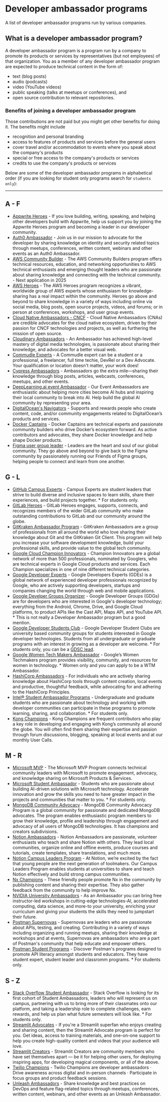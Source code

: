 # Developer ambassador programs

A list of developer ambassador programs run by various companies.

## What is a developer ambassador program?

A developer ambassador program is a program run by a company to promote its products or services by representatives (but not employees) of that organization. You as a member of any developer ambassador program are expected to produce technical content in the form of:

* text (blog posts)
* audio (podcasts)
* video (YouTube videos)
* public speaking (talks at meetups or conferences), and
* open source contribution to relevant repositories.

### Benefits of joining a developer ambassador program

Those contributions are not paid but you might get other benefits for doing it. The benefits might include

* recognition and personal branding
* access to features of products and services before the general users
* cover travel and/or accommodation to events where you speak about the company's products
* special or free access to the company's products or services
* credits to use the company's products or services

Below are some of the developer ambassador programs in alphabetical order (if you are looking for student only programs search for `students only`):

---

## A - F

* [Appwrite Heroes](https://appwrite.io/heroes) - If you love building, writing, speaking, and helping other developers build with Appwrite, help us support you by joining the Appwrite Heroes program and becoming a leader in our developer community.
* [Auth0 Ambassador](https://auth0.com/ambassador-program) - Join us in our mission to advocate for the developer by sharing knowledge on identity and security related topics through meetups, conferences, written content, webinars and other events as an Auth0 Ambassador.
* [AWS Community Builder](https://aws.amazon.com/developer/community/community-builders/) - The AWS Community Builders program offers technical resources, education, and networking opportunities to AWS technical enthusiasts and emerging thought leaders who are passionate about sharing knowledge and connecting with the technical community. - Next application in 2025
* [AWS Heroes](https://aws.amazon.com/developer/community/heroes/) - The AWS Heroes program recognizes a vibrant, worldwide group of AWS experts whose enthusiasm for knowledge-sharing has a real impact within the community. Heroes go above and beyond to share knowledge in a variety of ways including online via social media, blog posts, open source projects, videos, and forums; or in person at conferences, workshops, and user group events.
* [Cloud Native Ambassadors - CNCF](https://www.cncf.io/people/ambassadors/) - Cloud Native Ambassadors (CNAs) are credible advocates for the cloud native ecosystem, driven by their passion for CNCF technologies and projects, as well as furthering the mission of open source.
* [Cloudinary Ambassadors](https://cloudinary.com/ambassadors) - An Ambassador has achieved high-level mastery of digital media technologies, is passionate about sharing their knowledge, and advocates for a better visual web.
* [Commudle Experts](https://www.commudle.com/experts-program) - A Commudle expert can be a student or a professional, a freelancer, full time techie, DevRel or a Dev Advocate. Your qualification or location doesn't matter, your work does!
* [Cypress Ambassadors](https://www.cypress.io/ambassadors) - Ambassadors go the extra mile—sharing their knowledge through blog posts, articles, webcasts, conferences, meetups, and other events.
* [DeepLearning.ai event Ambassador](https://www.deeplearning.ai/ambassador/) - Our Event Ambassadors are enthusiastic about helping more cities become Al hubs and inspiring their local community to break into Al. Help build the global Al community by representing your area.
* [DigitalOcean's Navigators](https://www.digitalocean.com/community/pages/digitalocean-navigators) - Supports and rewards people who create content, code, and/or community engagements related to DigitalOcean’s products and services.
* [Docker Captains](https://www.docker.com/community/captains/) - Docker Captains are technical experts and passionate community builders who drive Docker’s ecosystem forward. As active contributors and advocates, they share Docker knowledge and help shape Docker products.
* [Figma user group leader](https://friends.figma.com/become-a-user-group-leader/) - Leaders are the heart and soul of our global community. They go above and beyond to give back to the Figma community by passionately running our Friends of Figma groups, helping people to connect and learn from one another.

## G - L

* [GitHub Campus Experts](https://education.github.com/experts) - Campus Experts are student leaders that strive to build diverse and inclusive spaces to learn skills, share their experiences, and build projects together. * For students only.
* [GitLab Heroes](https://about.gitlab.com/community/heroes/) - GitLab Heroes engages, supports, connects, and recognizes members of the wider GitLab community who make outstanding contributions to GitLab and our community around the globe.
* [GitKraken Ambassador Program](https://www.gitkraken.com/ambassador) - GitKraken Ambassadors are a group of professionals from all around the world who love sharing their knowledge about Git and the GitKraken Git Client. This program will help you increase your software development knowledge, build your professional skills, and provide value to the global tech community.
* [Google Cloud Champion Innovators](https://cloud.google.com/innovators/champions) - Champion Innovators are a global network of more than 500 professionals, nominated by Googlers, who are technical experts in Google Cloud products and services. Each Champion specializes in one of nine different technical categories.
* [Google Developer Experts](https://developers.google.com/community/experts) - Google Developers Experts (GDEs) is a global network of experienced developer professionals recognized by Google, who are actively supporting developers, startups and companies changing the world through web and mobile applications.
* [Google Develper Groups Organizer](https://developers.google.com/community/gdg) - Google Developer Groups (GDGs) are for developers who are interested in Google's developer technology; everything from the Android, Chrome, Drive, and Google Cloud platforms, to product APIs like the Cast API, Maps API, and YouTube API. * This is not really a Developer Ambassador program but a good mention.
* [Google Developer Students Club](https://developers.google.com/community/gdsc) - Google Developer Student Clubs are university based community groups for students interested in Google developer technologies. Students from all undergraduate or graduate programs with an interest in growing as a developer are welcome. * For students only, you can be a [GDSC lead](https://developers.google.com/community/gdsc/leads).
* [Google Women Tech Makers Ambassador](https://developers.google.com/womentechmakers) - Google’s Women Techmakers program provides visibility, community, and resources for women in technology. * Women only and you can apply to be a WTM Ambassador.
* [HashiCorp Ambassadors](https://www.hashicorp.com/ambassadors) - For individuals who are actively sharing knowledge about HashiCorp tools through content creation, local events and productive, thoughtful feedback, while advocating for and adhering to the HashiCorp Principles.
* [Intel® Student Ambassador Programs](https://www.intel.com/content/www/us/en/developer/community/ambassadors.html) - Undergraduate and graduate students who are passionate about technology and working with developer communities can participate in these programs to promote learning, sharing, and collaboration. * For students only.
* [Kong Champions](https://konghq.com/community/kong-champions) - Kong Champions are frequent contributors who play a key role in developing and engaging with Kong’s community all around the globe. You will often find them sharing their expertise and passion through forum discussions, blogging, speaking at local events and at our monthly User Calls.

## M - R

* [Microsoft MVP](https://mvp.microsoft.com/en-US/mvp) - The Microsoft MVP Program connects technical community leaders with Microsoft to promote engagement, advocacy, and knowledge sharing on Microsoft Products & Services.
* [Microsoft Student Ambassador](https://mvp.microsoft.com/en-US/studentambassadors) - Students who are passionate about building AI-driven solutions with Microsoft technology. Accelerate innovation and grow the skills you need to have greater impact in the projects and communities that matter to you. * For students only.
* [MongoDB Community Advocacy](https://www.mongodb.com/community/advocacy/) - MongoDB Community Advocacy Program is a global community for passionate and dedicated MongoDB advocates. The program enables enthusiastic program members to grow their knowledge, profile and leadership through engagement and advocacy of all users of MongoDB technologies. It has champions and creators subdivisions.
* [Notion Ambassadors](https://www.notion.so/notion/Notion-Ambassadors-40c3b3ee8c744e7fad34ab4ac9765773) - Notion Ambassadors are passionate, volunteer enthusiasts who teach and share Notion with others. They lead local communities, organize online and offline events, produce courses and tutorials, create templates, share translations, and much more.
* [Notion Campus Leaders Program](https://www.notion.so/notion/Notion-Campus-Leaders-Program-5817b00cbaa244bca9e0e498804cbab4) - At Notion, we’re excited by the fact that young people are the next generation of toolmakers. Our Campus Leaders Program enables students at universities to share and teach Notion effectively and build strong campus communities.
* [Nx Champions](https://nx.dev/community) - These friendly people promote Nx in the community by publishing content and sharing their expertise. They also gather feedback from the community to help improve Nx.
* [NVIDIA University Ambassadors](https://www.nvidia.com/en-us/training/educator-programs/university-ambassador-program/) - As an Ambassador you can bring free instructor-led workshops in cutting-edge technologies-Al, accelerated computing, data science, and more-to your university, enriching your curriculum and giving your students the skills they need to jumpstart their future.
* [Postman Supernovas](https://www.postman.com/company/supernovas-program/) - Supernovas are leaders who are passionate about APIs, testing, and creating. Contributing in a variety of ways including organizing and running meetups, sharing their knowledge at workshops and at events, Supernovas are ambassadors who are a part of Postman's community that help educate and empower others.
* [Postman Student Programs](https://www.postman.com/student-program/) - Discover Postman's programs designed to promote API literacy amongst students and educators. They have student expert, student leader and classromm programs. * For students only.

## S - Z

* [Stack Overflow Student Ambassador](https://students.stackoverflow.co/) - Stack Overflow is looking for its first cohort of Student Ambassadors, leaders who will represent us on campus, partnering with us to bring more of their classmates onto our platform, and taking a leadership role to complete challenges, earn rewards, and help us plan what future semesters will look like. * For students only.
* [Streamlit Advocates](https://streamlit.io/community/advocates) - If you're a Streamlit superfan who enjoys creating and sharing content, then the Streamlit Advocate program is perfect for you. Get ideas, access to training materials, and one-on-one support to help you create high-quality content and videos that your audience will love.
* [Streamlit Creators](https://streamlit.io/creators) - Streamlit Creators are community members who have set themselves apart — be it for helping other users, for deploying inspiring apps, for developing magical components, or all of the above.
* [Twilio Champions](https://www.twilio.com/en-us/champions) - Twilio Champions are developer ambassadors · Drive awareness across digital and in-person channels · Participate in focus groups and product feedback sessions.
* [Unleash Ambassadors](https://www.getunleash.io/ambassador-program) - Share knowledge and best practices on DevOps and feature flag-related topics through meetups, conferences, written content, webinars, and other events as an Unleash Ambassador.
